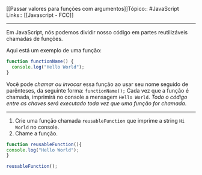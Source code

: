[[Passar valores para funções com argumentos]]Tópico:: #JavaScript 
Links:: [[Javascript - FCC]]

---
Em JavaScript, nós podemos dividir nosso código em partes reutilizáveis chamadas de funções.

Aqui está um exemplo de uma função:

```js
function functionName() {
  console.log("Hello World");
}
```

Você pode *chamar ou invocar* essa função ao usar seu nome seguido de parênteses, da seguinte forma: `functionName();` Cada vez que a função é chamada, imprimirá no console a mensagem `Hello World`. *Todo o código entre as chaves será executado toda vez que uma função for chamada*.

---

1. Crie uma função chamada `reusableFunction` que imprime a string `Hi World` no console.
2. Chame a função.

```js 
function reusableFunction(){
console.log("Hello World");
}

reusableFunction();
```